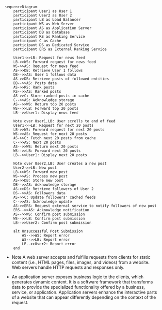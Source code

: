 ```mermaid
sequenceDiagram
    participant User1 as User 1
    participant User2 as User 2
    participant LB as Load Balancer
    participant WS as Web Server
    participant AS as Application Server
    participant DB as Database
    participant RS as Ranking Service
    participant C as Cache
    participant DS as Dedicated Service
    participant ERS as External Ranking Service

    User1->>LB: Request for news feed
    LB->>WS: Forward request for news feed
    WS->>AS: Request for news feed
    AS->>DB: Retrieve User 1 follows
    DB-->>AS: User 1 follows data
    AS->>DB: Retrieve posts of followed entities
    DB-->>AS: Posts data
    AS->>RS: Rank posts
    RS-->>AS: Ranked posts
    AS->>C: Store ranked posts in cache
    C-->>AS: Acknowledge storage
    AS-->>WS: Return top 20 posts
    WS-->>LB: Forward top 20 posts
    LB-->>User1: Display news feed

    Note over User1,LB: User scrolls to end of feed
    User1->>LB: Request for next 20 posts
    LB->>WS: Forward request for next 20 posts
    WS->>AS: Request for next 20 posts
    AS->>C: Fetch next 20 posts from cache
    C-->>AS: Next 20 posts
    AS-->>WS: Return next 20 posts
    WS-->>LB: Forward next 20 posts
    LB-->>User1: Display next 20 posts

    Note over User2,LB: User creates a new post
    User2->>LB: New post
    LB->>WS: Forward new post
    WS->>AS: Process new post
    AS->>DB: Store new post
    DB-->>AS: Acknowledge storage
    AS->>DS: Retrieve followers of User 2
    DS-->>AS: Followers data
    AS->>C: Update followers' cached feeds
    C-->>AS: Acknowledge update
    AS->>ERS: Request external service to notify followers of new post
    ERS-->>AS: Acknowledge notification
    AS-->>WS: Confirm post submission
    WS-->>LB: Confirm post submission
    LB-->>User2: Confirm post submission

    alt Unsuccessful Post Submission
        AS-->>WS: Report error
        WS-->>LB: Report error
        LB-->>User2: Report error
    end
```

- Note
A web server accepts and fulfills requests from clients for static content (i.e., HTML pages, files, images, and videos) from a website. Web servers handle HTTP requests and responses only.

- An application server exposes business logic to the clients, which generates dynamic content. It is a software framework that transforms data to provide the specialized functionality offered by a business, service, or application. Application servers enhance the interactive parts of a website that can appear differently depending on the context of the request.

